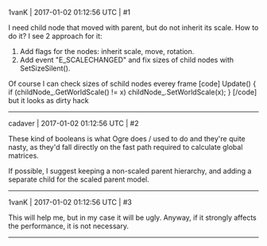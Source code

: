 1vanK | 2017-01-02 01:12:56 UTC | #1

I need child node that moved with parent, but do not inherit its scale. How to do it? I see 2 approach for it:

1) Add flags for the nodes: inherit scale, move, rotation.
2) Add event "E_SCALECHANGED" and fix sizes of child nodes with SetSizeSilent().

Of course I can check sizes of schild nodes everey frame
[code]
Update()
{
    if (childNode_.GetWorldScale() != x)
        childNode_.SetWorldScale(x);
}
[/code]
but it looks as dirty hack

-------------------------

cadaver | 2017-01-02 01:12:56 UTC | #2

These kind of booleans is what Ogre does / used to do and they're quite nasty, as they'd fall directly on the fast path required to calculate global matrices.

If possible, I suggest keeping a non-scaled parent hierarchy, and adding a separate child for the scaled parent model.

-------------------------

1vanK | 2017-01-02 01:12:56 UTC | #3

This will help me, but in my case it will be ugly. Anyway, if it strongly affects the performance, it is not necessary.

-------------------------


